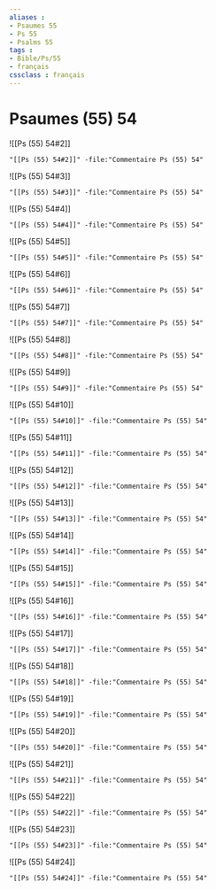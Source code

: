 ```yaml
---
aliases : 
- Psaumes 55
- Ps 55
- Psalms 55
tags : 
- Bible/Ps/55
- français
cssclass : français
---
```


# Psaumes (55) 54

![[Ps (55) 54#2]]

```query
"[[Ps (55) 54#2]]" -file:"Commentaire Ps (55) 54"
```

![[Ps (55) 54#3]]

```query
"[[Ps (55) 54#3]]" -file:"Commentaire Ps (55) 54"
```

![[Ps (55) 54#4]]

```query
"[[Ps (55) 54#4]]" -file:"Commentaire Ps (55) 54"
```

![[Ps (55) 54#5]]

```query
"[[Ps (55) 54#5]]" -file:"Commentaire Ps (55) 54"
```

![[Ps (55) 54#6]]

```query
"[[Ps (55) 54#6]]" -file:"Commentaire Ps (55) 54"
```

![[Ps (55) 54#7]]

```query
"[[Ps (55) 54#7]]" -file:"Commentaire Ps (55) 54"
```

![[Ps (55) 54#8]]

```query
"[[Ps (55) 54#8]]" -file:"Commentaire Ps (55) 54"
```

![[Ps (55) 54#9]]

```query
"[[Ps (55) 54#9]]" -file:"Commentaire Ps (55) 54"
```

![[Ps (55) 54#10]]

```query
"[[Ps (55) 54#10]]" -file:"Commentaire Ps (55) 54"
```

![[Ps (55) 54#11]]

```query
"[[Ps (55) 54#11]]" -file:"Commentaire Ps (55) 54"
```

![[Ps (55) 54#12]]

```query
"[[Ps (55) 54#12]]" -file:"Commentaire Ps (55) 54"
```

![[Ps (55) 54#13]]

```query
"[[Ps (55) 54#13]]" -file:"Commentaire Ps (55) 54"
```

![[Ps (55) 54#14]]

```query
"[[Ps (55) 54#14]]" -file:"Commentaire Ps (55) 54"
```

![[Ps (55) 54#15]]

```query
"[[Ps (55) 54#15]]" -file:"Commentaire Ps (55) 54"
```

![[Ps (55) 54#16]]

```query
"[[Ps (55) 54#16]]" -file:"Commentaire Ps (55) 54"
```

![[Ps (55) 54#17]]

```query
"[[Ps (55) 54#17]]" -file:"Commentaire Ps (55) 54"
```

![[Ps (55) 54#18]]

```query
"[[Ps (55) 54#18]]" -file:"Commentaire Ps (55) 54"
```

![[Ps (55) 54#19]]

```query
"[[Ps (55) 54#19]]" -file:"Commentaire Ps (55) 54"
```

![[Ps (55) 54#20]]

```query
"[[Ps (55) 54#20]]" -file:"Commentaire Ps (55) 54"
```

![[Ps (55) 54#21]]

```query
"[[Ps (55) 54#21]]" -file:"Commentaire Ps (55) 54"
```

![[Ps (55) 54#22]]

```query
"[[Ps (55) 54#22]]" -file:"Commentaire Ps (55) 54"
```

![[Ps (55) 54#23]]

```query
"[[Ps (55) 54#23]]" -file:"Commentaire Ps (55) 54"
```

![[Ps (55) 54#24]]

```query
"[[Ps (55) 54#24]]" -file:"Commentaire Ps (55) 54"
```

